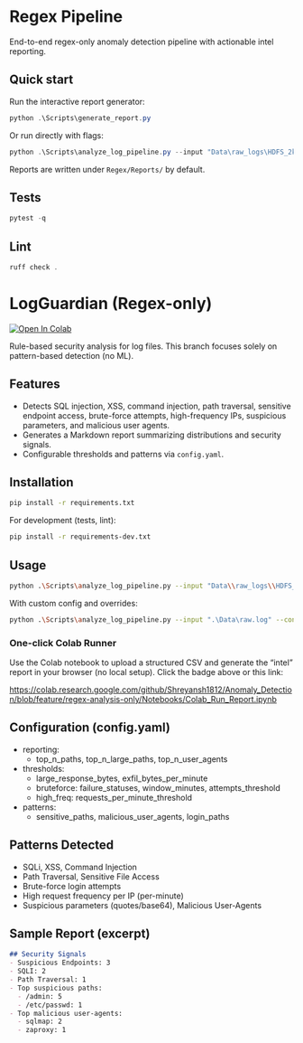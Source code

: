 # Regex Pipeline

End-to-end regex-only anomaly detection pipeline with actionable intel reporting.

## Quick start

Run the interactive report generator:

```powershell
python .\Scripts\generate_report.py
```

Or run directly with flags:

```powershell
python .\Scripts\analyze_log_pipeline.py --input "Data\raw_logs\HDFS_2k.log_structured.csv" --output "Reports\hdfs_report_intel.md" --template intel
```

Reports are written under `Regex/Reports/` by default.

## Tests

```powershell
pytest -q
```

## Lint

```powershell
ruff check .
```
# LogGuardian (Regex-only)

[![Open In Colab](https://colab.research.google.com/assets/colab-badge.svg)](https://colab.research.google.com/github/Shreyansh1812/Anomaly_Detection/blob/feature/regex-analysis-only/Notebooks/Colab_Run_Report.ipynb)

Rule-based security analysis for log files. This branch focuses solely on pattern-based detection (no ML).

## Features
- Detects SQL injection, XSS, command injection, path traversal, sensitive endpoint access, brute-force attempts, high-frequency IPs, suspicious parameters, and malicious user agents.
- Generates a Markdown report summarizing distributions and security signals.
- Configurable thresholds and patterns via `config.yaml`.

## Installation

```bash
pip install -r requirements.txt
```

For development (tests, lint):
```bash
pip install -r requirements-dev.txt
```

## Usage

```bash
python .\Scripts\analyze_log_pipeline.py --input "Data\\raw_logs\\HDFS_2k.log_structured.csv"
```

With custom config and overrides:
```bash
python .\Scripts\analyze_log_pipeline.py --input ".\Data\raw.log" --config ".\config.yaml" --top-n 20 --verbose
```

### One-click Colab Runner

Use the Colab notebook to upload a structured CSV and generate the “intel” report in your browser (no local setup). Click the badge above or this link:

https://colab.research.google.com/github/Shreyansh1812/Anomaly_Detection/blob/feature/regex-analysis-only/Notebooks/Colab_Run_Report.ipynb

## Configuration (config.yaml)
- reporting:
  - top_n_paths, top_n_large_paths, top_n_user_agents
- thresholds:
  - large_response_bytes, exfil_bytes_per_minute
  - bruteforce: failure_statuses, window_minutes, attempts_threshold
  - high_freq: requests_per_minute_threshold
- patterns:
  - sensitive_paths, malicious_user_agents, login_paths

## Patterns Detected
- SQLi, XSS, Command Injection
- Path Traversal, Sensitive File Access
- Brute-force login attempts
- High request frequency per IP (per-minute)
- Suspicious parameters (quotes/base64), Malicious User-Agents

## Sample Report (excerpt)

```markdown
## Security Signals
- Suspicious Endpoints: 3
- SQLI: 2
- Path Traversal: 1
- Top suspicious paths:
  - /admin: 5
  - /etc/passwd: 1
- Top malicious user-agents:
  - sqlmap: 2
  - zaproxy: 1
```
